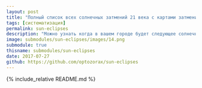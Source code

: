 ```yaml
---
layout: post
title: "Полный список всех солнечных затмений 21 века с картами затмений"
tags: [систематизация]
permalink: sun-eclipses
description: "Можно узнать когда в вашем городе будет следующее солнечное или лучнное затмение."
image: submodules/sun-eclipses/images/14.png
submodule: true
thisname: submodules/sun-eclipses
date: 2017-07-27
github: https://github.com/optozorax/sun-eclipses
---
```


{% include_relative README.md %}
